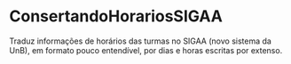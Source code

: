 # ConsertandoHorariosSIGAA
Traduz informações de horários das turmas no SIGAA (novo sistema da UnB), em formato pouco entendível, por dias e horas escritas por extenso.
